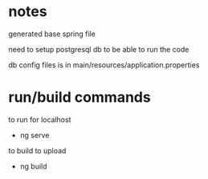 # notes
generated base spring file

need to setup postgresql db to be able to run the code

db config files is in main/resources/application.properties

# run/build commands
to run for localhost
* ng serve

to build to upload
* ng build
